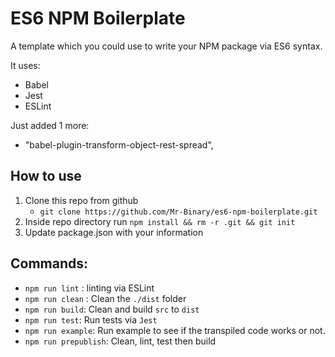 # ES6 NPM Boilerplate

A template which you could use to write your NPM package via ES6 syntax.

It uses:

- Babel
- Jest
- ESLint

Just added 1 more:

- "babel-plugin-transform-object-rest-spread",

## How to use

1. Clone this repo from github
   - `git clone https://github.com/Mr-Binary/es6-npm-boilerplate.git` 
1. Inside repo directory run `npm install && rm -r .git && git init`
1. Update package.json with your information

## Commands:

- `npm run lint` : linting via ESLint
- `npm run clean` : Clean the `./dist` folder
- `npm run build`: Clean and build `src` to `dist`
- `npm run test`: Run tests via `Jest`
- `npm run example`: Run example to see if the transpiled code works or not. 
- `npm run prepublish`: Clean, lint, test then build
